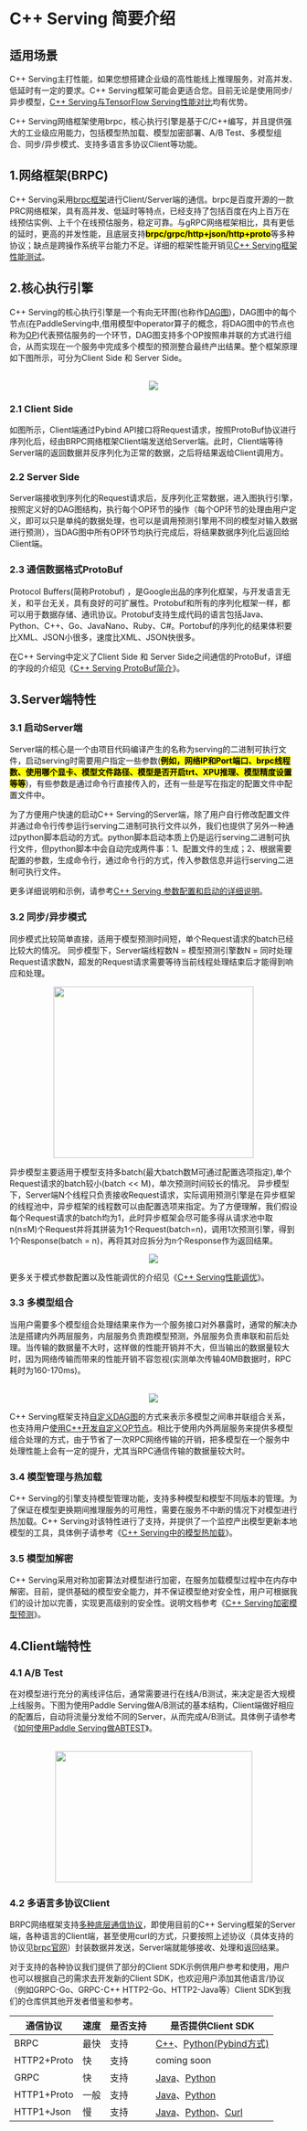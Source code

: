 # C++ Serving 简要介绍
## 适用场景
C++ Serving主打性能，如果您想搭建企业级的高性能线上推理服务，对高并发、低延时有一定的要求。C++ Serving框架可能会更适合您。目前无论是使用同步/异步模型，[C++ Serving与TensorFlow Serving性能对比](./Benchmark_CN.md)均有优势。

C++ Serving网络框架使用brpc，核心执行引擎是基于C/C++编写，并且提供强大的工业级应用能力，包括模型热加载、模型加密部署、A/B Test、多模型组合、同步/异步模式、支持多语言多协议Client等功能。

## 1.网络框架(BRPC)
C++ Serving采用[brpc框架](https://github.com/apache/incubator-brpc)进行Client/Server端的通信。brpc是百度开源的一款PRC网络框架，具有高并发、低延时等特点，已经支持了包括百度在内上百万在线预估实例、上千个在线预估服务，稳定可靠。与gRPC网络框架相比，具有更低的延时，更高的并发性能，且底层支持<mark>**brpc/grpc/http+json/http+proto**</mark>等多种协议；缺点是跨操作系统平台能力不足。详细的框架性能开销见[C++ Serving框架性能测试](./Frame_Performance_CN.md)。

## 2.核心执行引擎
C++ Serving的核心执行引擎是一个有向无环图(也称作[DAG图](./DAG_CN.md))，DAG图中的每个节点(在PaddleServing中,借用模型中operator算子的概念，将DAG图中的节点也称为[OP](./OP_CN.md))代表预估服务的一个环节，DAG图支持多个OP按照串并联的方式进行组合，从而实现在一个服务中完成多个模型的预测整合最终产出结果。整个框架原理如下图所示，可分为Client Side 和 Server Side。
<p align="center">
    <br>
<img src='../images/design_doc.png'">
    <br>
<p>

### 2.1 Client Side
如图所示，Client端通过Pybind API接口将Request请求，按照ProtoBuf协议进行序列化后，经由BRPC网络框架Client端发送给Server端。此时，Client端等待Server端的返回数据并反序列化为正常的数据，之后将结果返给Client调用方。

### 2.2 Server Side
Server端接收到序列化的Request请求后，反序列化正常数据，进入图执行引擎，按照定义好的DAG图结构，执行每个OP环节的操作（每个OP环节的处理由用户定义，即可以只是单纯的数据处理，也可以是调用预测引擎用不同的模型对输入数据进行预测），当DAG图中所有OP环节均执行完成后，将结果数据序列化后返回给Client端。

### 2.3 通信数据格式ProtoBuf
Protocol Buffers(简称Protobuf) ，是Google出品的序列化框架，与开发语言无关，和平台无关，具有良好的可扩展性。Protobuf和所有的序列化框架一样，都可以用于数据存储、通讯协议。Protobuf支持生成代码的语言包括Java、Python、C++、Go、JavaNano、Ruby、C#。Portobuf的序列化的结果体积要比XML、JSON小很多，速度比XML、JSON快很多。

在C++ Serving中定义了Client Side 和 Server Side之间通信的ProtoBuf，详细的字段的介绍见《[C++ Serving ProtoBuf简介](./Inference_Protocols_CN.md)》。

## 3.Server端特性
### 3.1 启动Server端
Server端的核心是一个由项目代码编译产生的名称为serving的二进制可执行文件，启动serving时需要用户指定一些参数(<mark>**例如，网络IP和Port端口、brpc线程数、使用哪个显卡、模型文件路径、模型是否开启trt、XPU推理、模型精度设置等等**</mark>)，有些参数是通过命令行直接传入的，还有一些是写在指定的配置文件中配置文件中。

为了方便用户快速的启动C++ Serving的Server端，除了用户自行修改配置文件并通过命令行传参运行serving二进制可执行文件以外，我们也提供了另外一种通过python脚本启动的方式。python脚本启动本质上仍是运行serving二进制可执行文件，但python脚本中会自动完成两件事：1、配置文件的生成；2、根据需要配置的参数，生成命令行，通过命令行的方式，传入参数信息并运行serving二进制可执行文件。

更多详细说明和示例，请参考[C++ Serving 参数配置和启动的详细说明](../Serving_Configure_CN.md)。

### 3.2 同步/异步模式
同步模式比较简单直接，适用于模型预测时间短，单个Request请求的batch已经比较大的情况。
同步模型下，Server端线程数N = 模型预测引擎数N = 同时处理Request请求数N，超发的Request请求需要等待当前线程处理结束后才能得到响应和处理。
<p align="center">
<img src='../images/syn_mode.png' width = "350" height = "300">
<p>
异步模型主要适用于模型支持多batch(最大batch数M可通过配置选项指定),单个Request请求的batch较小(batch << M)，单次预测时间较长的情况。
异步模型下，Server端N个线程只负责接收Request请求，实际调用预测引擎是在异步框架的线程池中，异步框架的线程数可以由配置选项来指定。为了方便理解，我们假设每个Request请求的batch均为1，此时异步框架会尽可能多得从请求池中取n(n≤M)个Request并将其拼装为1个Request(batch=n)，调用1次预测引擎，得到1个Response(batch = n)，再将其对应拆分为n个Response作为返回结果。
<p align="center">
<img src='../images/asyn_mode.png'">
<p>

更多关于模式参数配置以及性能调优的介绍见《[C++ Serving性能调优](./Performance_Tuning_CN.md)》。

### 3.3 多模型组合
当用户需要多个模型组合处理结果来作为一个服务接口对外暴露时，通常的解决办法是搭建内外两层服务，内层服务负责跑模型预测，外层服务负责串联和前后处理。当传输的数据量不大时，这样做的性能开销并不大，但当输出的数据量较大时，因为网络传输而带来的性能开销不容忽视(实测单次传输40MB数据时，RPC耗时为160-170ms)。

<p align="center">
    <br>
<img src='../images/multi_model.png'>
    <br>
<p>

C++ Serving框架支持[自定义DAG图](./Model_Ensemble_CN.md)的方式来表示多模型之间串并联组合关系，也支持用户[使用C++开发自定义OP节点](./OP_CN.md)。相比于使用内外两层服务来提供多模型组合处理的方式，由于节省了一次RPC网络传输的开销，把多模型在一个服务中处理性能上会有一定的提升，尤其当RPC通信传输的数据量较大时。

### 3.4 模型管理与热加载
C++ Serving的引擎支持模型管理功能，支持多种模型和模型不同版本的管理。为了保证在模型更换期间推理服务的可用性，需要在服务不中断的情况下对模型进行热加载。C++ Serving对该特性进行了支持，并提供了一个监控产出模型更新本地模型的工具，具体例子请参考《[C++ Serving中的模型热加载](./Hot_Loading_CN.md)》。

### 3.5 模型加解密
C++ Serving采用对称加密算法对模型进行加密，在服务加载模型过程中在内存中解密。目前，提供基础的模型安全能力，并不保证模型绝对安全性，用户可根据我们的设计加以完善，实现更高级别的安全性。说明文档参考《[C++ Serving加密模型预测](./Encryption_CN.md)》。

## 4.Client端特性
### 4.1 A/B Test
在对模型进行充分的离线评估后，通常需要进行在线A/B测试，来决定是否大规模上线服务。下图为使用Paddle Serving做A/B测试的基本结构，Client端做好相应的配置后，自动将流量分发给不同的Server，从而完成A/B测试。具体例子请参考《[如何使用Paddle Serving做ABTEST](./ABTest_CN.md)》。

<p align="center">
    <br>
<img src='../images/abtest.png' width = "345" height = "230">
    <br>
<p>

### 4.2 多语言多协议Client
BRPC网络框架支持[多种底层通信协议](#1网络框架(BRPC))，即使用目前的C++ Serving框架的Server端，各种语言的Client端，甚至使用curl的方式，只要按照上述协议（具体支持的协议见[brpc官网](https://github.com/apache/incubator-brpc)）封装数据并发送，Server端就能够接收、处理和返回结果。

对于支持的各种协议我们提供了部分的Client SDK示例供用户参考和使用，用户也可以根据自己的需求去开发新的Client SDK，也欢迎用户添加其他语言/协议（例如GRPC-Go、GRPC-C++ HTTP2-Go、HTTP2-Java等）Client SDK到我们的仓库供其他开发者借鉴和参考。

| 通信协议     | 速度 | 是否支持 | 是否提供Client SDK |
|-------------|-----|---------|-------------------|
| BRPC        | 最快 | 支持     | [C++](../../core/general-client/README_CN.md)、[Python(Pybind方式)](../../examples/C++/fit_a_line/README_CN.md)  |
| HTTP2+Proto | 快   | 支持     | coming soon           |
| GRPC        | 快   | 支持     | [Java](../../java/README_CN.md)、[Python](../../examples/C++/fit_a_line/README_CN.md)  |
| HTTP1+Proto | 一般  | 支持     | [Java](../../java/README_CN.md)、[Python](../../examples/C++/fit_a_line/README_CN.md)  |
| HTTP1+Json  | 慢   | 支持     | [Java](../../java/README_CN.md)、[Python](../../examples/C++/fit_a_line/README_CN.md)、[Curl](Http_Service_CN.md)  |
